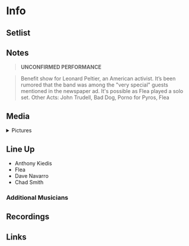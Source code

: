 # Info

## Setlist

## Notes


> **UNCONFIRMED PERFORMANCE**

> Benefit show for Leonard Peltier, an American activist.
It’s been rumored that the band was among the "very special" guests mentioned in the newspaper ad. It's possible as Flea played a solo set.
Other Acts: John Trudell, Bad Dog, Porno for Pyros, Flea

## Media 

<details>
  <summary>Pictures</summary>
  <!--<img alt="Setlist" title="Setlist" src="_.jpg" height="200" />-->
</details>

## Line Up

* Anthony Kiedis
* Flea
* Dave Navarro
* Chad Smith

### Additional Musicians

## Recordings

## Links

